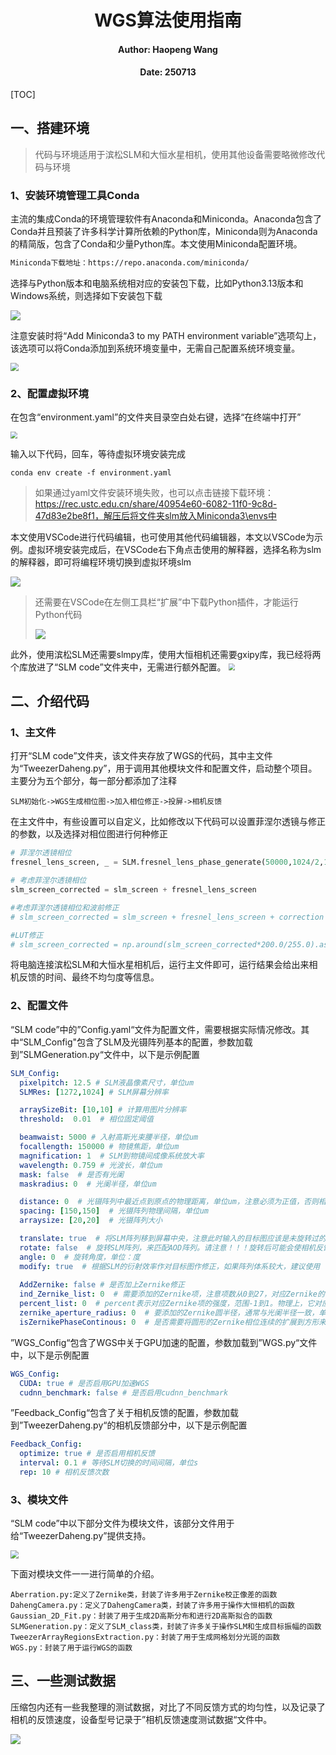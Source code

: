 <h1 align = "center">WGS算法使用指南</h1>

<h4 align = "center">Author:  Haopeng Wang</h4>

<h4 align = "center">Date:  250713</h4>





[TOC]

## 一、搭建环境

> 代码与环境适用于滨松SLM和大恒水星相机，使用其他设备需要略微修改代码与环境

### 1、安装环境管理工具Conda

主流的集成Conda的环境管理软件有Anaconda和Miniconda。Anaconda包含了Conda并且预装了许多科学计算所依赖的Python库，Miniconda则为Anaconda的精简版，包含了Conda和少量Python库。本文使用Miniconda配置环境。

```html
Miniconda下载地址：https://repo.anaconda.com/miniconda/ 
```

选择与Python版本和电脑系统相对应的安装包下载，比如Python3.13版本和Windows系统，则选择如下安装包下载

![](https://cdn.jsdelivr.net/gh/1683815955/Something@master/img/202508252146820.png)

注意安装时将“Add Miniconda3 to my PATH environment variable”选项勾上，该选项可以将Conda添加到系统环境变量中，无需自己配置系统环境变量。

<img src="https://cdn.jsdelivr.net/gh/1683815955/Something@master/img/202508252146935.png" style="zoom: 80%;" />

### 2、配置虚拟环境

在包含“environment.yaml”的文件夹目录空白处右键，选择“在终端中打开”

<img src="https://cdn.jsdelivr.net/gh/1683815955/Something@master/img/202508252146357.png" style="zoom:67%;" />

输入以下代码，回车，等待虚拟环境安装完成

```
conda env create -f environment.yaml
```
> 如果通过yaml文件安装环境失败，也可以点击链接下载环境：https://rec.ustc.edu.cn/share/40954e60-6082-11f0-9c8d-47d83e2be8f1，解压后将文件夹slm放入Miniconda3\envs中

本文使用VSCode进行代码编辑，也可使用其他代码编辑器，本文以VSCode为示例。虚拟环境安装完成后，在VSCode右下角点击使用的解释器，选择名称为slm的解释器，即可将编程环境切换到虚拟环境slm

![](https://cdn.jsdelivr.net/gh/1683815955/Something@master/img/202508252147125.png)

> 还需要在VSCode在左侧工具栏“扩展”中下载Python插件，才能运行Python代码
>
> ![](https://cdn.jsdelivr.net/gh/1683815955/Something@master/img/202508252147257.png)

此外，使用滨松SLM还需要slmpy库，使用大恒相机还需要gxipy库，我已经将两个库放进了“SLM code”文件夹中，无需进行额外配置。
<img src="https://cdn.jsdelivr.net/gh/1683815955/Something@master/img/202508252148368.png" style="zoom:67%;" />



## 二、介绍代码

### 1、主文件

打开“SLM code”文件夹，该文件夹存放了WGS的代码，其中主文件为“TweezerDaheng.py”，用于调用其他模块文件和配置文件，启动整个项目。主要分为五个部分，每一部分都添加了注释

```
SLM初始化->WGS生成相位图->加入相位修正->投屏->相机反馈
```

在主文件中，有些设置可以自定义，比如修改以下代码可以设置菲涅尔透镜与修正的参数，以及选择对相位图进行何种修正

```python
# 菲涅尔透镜相位 
fresnel_lens_screen, _ = SLM.fresnel_lens_phase_generate(50000,1024/2,1024/2)

# 考虑菲涅尔透镜相位
slm_screen_corrected = slm_screen + fresnel_lens_screen

#考虑菲涅尔透镜相位和波前修正
# slm_screen_corrected = slm_screen + fresnel_lens_screen + correction

#LUT修正
# slm_screen_corrected = np.around(slm_screen_corrected*200.0/255.0).astype('uint8')
```

将电脑连接滨松SLM和大恒水星相机后，运行主文件即可，运行结果会给出来相机反馈的时间、最终不均匀度等信息。

### 2、配置文件

“SLM code”中的”Config.yaml“文件为配置文件，需要根据实际情况修改。其中“SLM_Config"包含了SLM及光镊阵列基本的配置，参数加载到”SLMGeneration.py“文件中，以下是示例配置

```yaml
SLM_Config:
  pixelpitch: 12.5 # SLM液晶像素尺寸，单位um
  SLMRes: [1272,1024] # SLM屏幕分辨率

  arraySizeBit: [10,10] # 计算用图片分辨率
  threshold:  0.01  # 相位固定阈值

  beamwaist: 5000 # 入射高斯光束腰半径，单位um
  focallength: 150000 # 物镜焦距，单位um
  magnification: 1  # SLM到物镜间成像系统放大率
  wavelength: 0.759 # 光波长，单位um
  mask: false  # 是否有光阑
  maskradius: 0  # 光阑半径，单位um

  distance: 0  # 光镊阵列中最近点到原点的物理距离，单位um，注意必须为正值，否则相机反馈时顺序会乱
  spacing: [150,150]  # 光镊阵列物理间隔，单位um
  arraysize: [20,20]  # 光镊阵列大小

  translate: true  # 将SLM阵列移到屏幕中央，注意此时输入的目标图应该是未旋转过的
  rotate: false  # 旋转SLM阵列，来匹配AOD阵列。请注意！！！旋转后可能会使相机反馈输入顺序错乱，到时要注意好顺序！！！
  angle: 0  # 旋转角度，单位：度
  modify: true  # 根据SLM的衍射效率作对目标图作修正，如果阵列体系较大，建议使用
      
  AddZernike: false # 是否加上Zernike修正
  ind_Zernike_list: 0  # 需要添加的Zernike项，注意项数从0到27，对应Zernike的径向n从0到6。注意该图显示是1-28，但实际函数调用应该是0-27
  percent_list: 0  # percent表示对应Zernike项的强度，范围-1到1。物理上，它对应着对应像差的rms值
  zernike_aperture_radius: 0  # 要添加的Zernike圆半径，通常与光阑半径一致，单位um
  isZernikePhaseContinous: 0  # 是否需要将圆形的Zernike相位连续的扩展到方形来匹配SLM尺寸，通常不需要 
```

”WGS_Config“包含了WGS中关于GPU加速的配置，参数加载到”WGS.py“文件中，以下是示例配置

```yaml
WGS_Config:
  CUDA: true # 是否启用GPU加速WGS
  cudnn_benchmark: false # 是否启用cudnn_benchmark
```

”Feedback_Config“包含了关于相机反馈的配置，参数加载到”TweezerDaheng.py“的相机反馈部分中，以下是示例配置

```yaml
Feedback_Config:
  optimize: true # 是否启用相机反馈
  interval: 0.1 # 等待SLM切换的时间间隔，单位s
  rep: 10 # 相机反馈次数
```

### 3、模块文件

“SLM code”中以下部分文件为模块文件，该部分文件用于给“TweezerDaheng.py”提供支持。

<img src="https://cdn.jsdelivr.net/gh/1683815955/Something@master/img/202508252149029.png" style="zoom:80%;" />

下面对模块文件一一进行简单的介绍。

```
Aberration.py:定义了Zernike类，封装了许多用于Zernike校正像差的函数
DahengCamera.py：定义了DahengCamera类，封装了许多用于操作大恒相机的函数
Gaussian_2D_Fit.py：封装了用于生成2D高斯分布和进行2D高斯拟合的函数
SLMGeneration.py：定义了SLM_class类，封装了许多关于操作SLM和生成目标振幅的函数
TweezerArrayRegionsExtraction.py：封装了用于生成网格划分光斑的函数
WGS.py：封装了用于运行WGS的函数
```

## 三、一些测试数据

压缩包内还有一些我整理的测试数据，对比了不同反馈方式的均匀性，以及记录了相机的反馈速度，设备型号记录于”相机反馈速度测试数据“文件中。

![](https://cdn.jsdelivr.net/gh/1683815955/Something@master/img/202508252149527.png)

